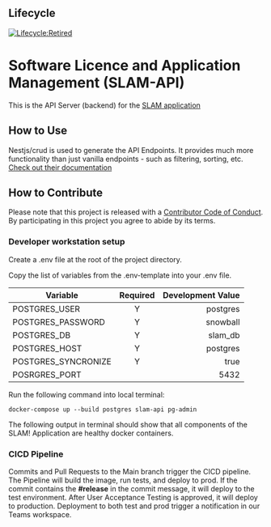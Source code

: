## Lifecycle

[![Lifecycle:Retired](https://img.shields.io/badge/Lifecycle-Retired-d45500)](<Redirect-URL>)

# Software Licence and Application Management (SLAM-API)

This is the API Server (backend) for the [SLAM application](https://github.com/bcgov/citz-imb-slam-app)

## How to Use

Nestjs/crud is used to generate the API Endpoints. It provides much more functionality than just vanilla endpoints - such as filtering, sorting, etc. [Check out their documentation](https://github.com/nestjsx/crud/wiki/Requests)

## How to Contribute

Please note that this project is released with a [Contributor Code of Conduct](Code_of_Conduct.md). By participating in this project you agree to abide by its terms.

### Developer workstation setup

Create a .env file at the root of the project directory.

Copy the list of variables from the .env-template into your .env file.

| Variable            | Required | Development Value |
| ------------------- | :------: | ----------------: |
| POSTGRES_USER       |    Y     |          postgres |
| POSTGRES_PASSWORD   |    Y     |          snowball |
| POSTGRES_DB         |    Y     |           slam_db |
| POSTGRES_HOST       |    Y     |          postgres |
| POSTGRES_SYNCRONIZE |    Y     |              true |
| POSRGRES_PORT       |          |              5432 |

Run the following command into local terminal:

```
docker-compose up --build postgres slam-api pg-admin
```

The following output in terminal should show that all components of the SLAM! Application are healthy docker containers.

### CICD Pipeline

Commits and Pull Requests to the Main branch trigger the CICD pipeline. The Pipeline will build the image, run tests, and deploy to prod. If the commit contains the **#release** in the commit message, it will deploy to the test environment. After User Acceptance Testing is approved, it will deploy to production. Deployment to both test and prod trigger a notification in our Teams workspace.
